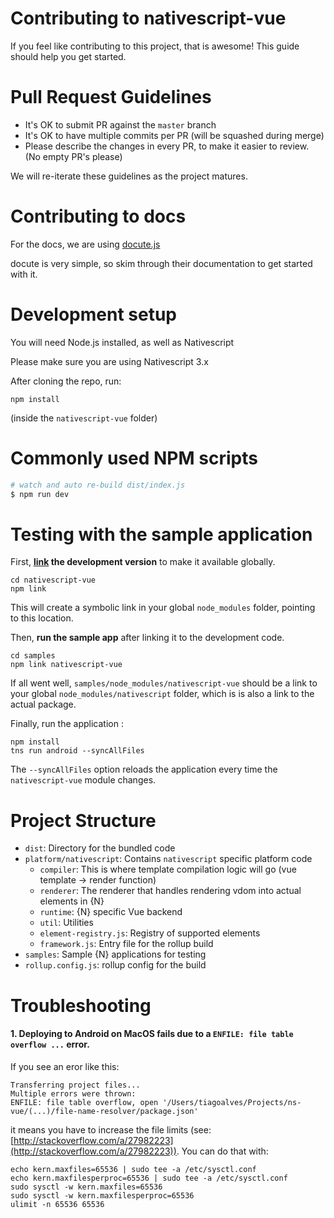 # Contributing to nativescript-vue

If you feel like contributing to this project, that is awesome! This guide should help you get started.

# Pull Request Guidelines

- It's OK to submit PR against the `master` branch
- It's OK to have multiple commits per PR (will be squashed during merge)
- Please describe the changes in every PR, to make it easier to review. (No empty PR's please)

We will re-iterate these guidelines as the project matures.

# Contributing to docs

For the docs, we are using [docute.js](https://docute.js.org/#/home)

docute is very simple, so skim through their documentation to get started with it.

# Development setup
You will need Node.js installed, as well as Nativescript

Please make sure you are using Nativescript 3.x

After cloning the repo, run:

`npm install`

(inside the `nativescript-vue` folder)

# Commonly used NPM scripts

```bash
# watch and auto re-build dist/index.js
$ npm run dev
```

# Testing with the sample application

First, **[link](https://docs.npmjs.com/cli/link) the development version** to make it available globally.

```
cd nativescript-vue
npm link
```

This will create a symbolic link in your global `node_modules` folder, pointing to this location.

Then, **run the sample app** after linking it to the development code.

```
cd samples
npm link nativescript-vue
```

If all went well, `samples/node_modules/nativescript-vue` should be a link to your global `node_modules/nativescript` folder, which is is also a link to the actual package.

Finally, run the application :

```
npm install
tns run android --syncAllFiles
```

The `--syncAllFiles` option reloads the application every time the `nativescript-vue` module changes.

# Project Structure

- `dist`: Directory for the bundled code
- `platform/nativescript`: Contains `nativescript` specific platform code
  - `compiler`: This is where template compilation logic will go (vue template -> render function)
  - `renderer`: The renderer that handles rendering vdom into actual elements in {N}
  - `runtime`: {N} specific Vue backend
  - `util`: Utilities
  - `element-registry.js`: Registry of supported elements
  - `framework.js`: Entry file for the rollup build
- `samples`: Sample {N} applications for testing
- `rollup.config.js`: rollup config for the build

# Troubleshooting

#### 1. Deploying to Android on MacOS fails due to a `ENFILE: file table overflow ...` error.
If you see an eror like this:
```
Transferring project files...
Multiple errors were thrown:
ENFILE: file table overflow, open '/Users/tiagoalves/Projects/ns-vue/(...)/file-name-resolver/package.json'
```
it means you have to increase the file limits (see: [http://stackoverflow.com/a/27982223](http://stackoverflow.com/a/27982223)). You can do that with:
```
echo kern.maxfiles=65536 | sudo tee -a /etc/sysctl.conf
echo kern.maxfilesperproc=65536 | sudo tee -a /etc/sysctl.conf
sudo sysctl -w kern.maxfiles=65536
sudo sysctl -w kern.maxfilesperproc=65536
ulimit -n 65536 65536
```
